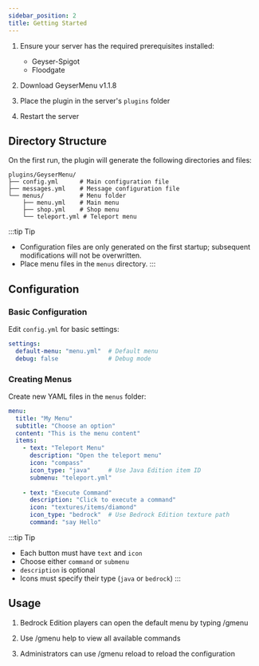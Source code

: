 ```yaml
---
sidebar_position: 2
title: Getting Started
---
```


1. Ensure your server has the required prerequisites installed:
   - Geyser-Spigot
   - Floodgate

2. Download GeyserMenu v1.1.8

3. Place the plugin in the server's `plugins` folder

4. Restart the server

## Directory Structure

On the first run, the plugin will generate the following directories and files:

```text
plugins/GeyserMenu/
├── config.yml      # Main configuration file
├── messages.yml    # Message configuration file
└── menus/          # Menu folder
    ├── menu.yml    # Main menu
    ├── shop.yml    # Shop menu
    └── teleport.yml # Teleport menu
```
:::tip Tip

- Configuration files are only generated on the first startup; subsequent modifications will not be overwritten.
- Place menu files in the `menus` directory. 
:::
## Configuration
### Basic Configuration
Edit `config.yml` for basic settings:
```yaml
settings:
  default-menu: "menu.yml"  # Default menu
  debug: false              # Debug mode
```
### Creating Menus
Create new YAML files in the `menus` folder:
```yaml
menu:
  title: "My Menu"
  subtitle: "Choose an option"
  content: "This is the menu content"
  items:
    - text: "Teleport Menu"
      description: "Open the teleport menu"
      icon: "compass"
      icon_type: "java"     # Use Java Edition item ID
      submenu: "teleport.yml"
    
    - text: "Execute Command"
      description: "Click to execute a command"
      icon: "textures/items/diamond"
      icon_type: "bedrock"  # Use Bedrock Edition texture path
      command: "say Hello"
```
:::tip Tip
- Each button must have `text` and `icon`
- Choose either `command` or `submenu`
- `description` is optional
- Icons must specify their type (`java` or `bedrock`)
:::

## Usage
1. Bedrock Edition players can open the default menu by typing /gmenu

2. Use /gmenu help to view all available commands

3. Administrators can use /gmenu reload to reload the configuration